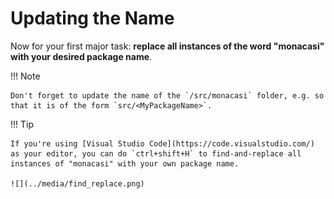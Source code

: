# Updating the Name

Now for your first major task: **replace all instances of the word "monacasi" with your desired package name**.

!!! Note

    Don't forget to update the name of the `/src/monacasi` folder, e.g. so that it is of the form `src/<MyPackageName>`.

!!! Tip

    If you're using [Visual Studio Code](https://code.visualstudio.com/) as your editor, you can do `ctrl+shift+H` to find-and-replace all instances of "monacasi" with your own package name.

    ![](../media/find_replace.png)
